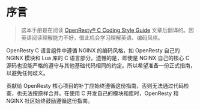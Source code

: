 # 序言

> 这本手册是在阅读 [OpenResty® C Coding Style Guide](http://openresty.org/en/c-coding-style-guide.html) 文章后翻译的。因英语阅读理解能力不好，借此机会学习理解英语、编码风格。

OpenResty C 语言组件中遵循 NGINX 的编码风格，如 OpenResty 自己的 NGINX 模块和 Lua 库的 C 语言部分。遗憾的是，即使是 NGINX 自己的核心 C 源码也没能严格的遵守与其他基础代码相同的约定。所以希望准备一份正式指南，以避免任何歧义。

贡献给 OpenResty 核心项目的补丁应始终遵循这份指南，否则无法通过代码检查，也无法按原样合并。在使用 C 开发自己的模块和库时，OpenResty 和 NGINX 社区始终鼓励遵循这份指南。